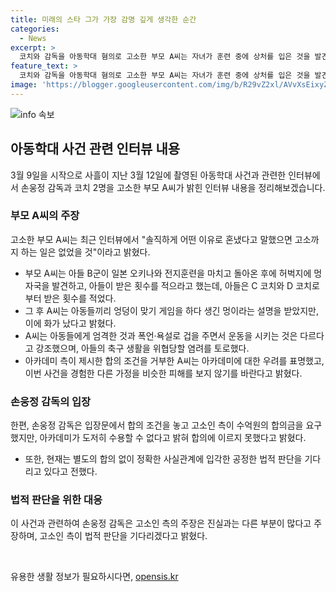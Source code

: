 ```yaml
---
title: 미래의 스타 그가 가장 감명 깊게 생각한 순간
categories:
  - News
excerpt: >
  코치와 감독을 아동학대 혐의로 고소한 부모 A씨는 자녀가 훈련 중에 상처를 입은 것을 발견하고, 아이의 적혀있는 횟수를 보고 충격을 받았다고 전했다. A씨는 당시 아동학대 혐의를 받았던 C와 D 코치에게 고소 이후 합의를 시도했으나 거부당했다고 밝혔다. 이에 손웅정 감독은 고소인 측 주장은 사실과는 다른 부분이 많다며, 합의를 시도했지만 도저히 수용할 수 없어서 합의에 이르지 못했다고 주장했다. A씨는 아카데미를 고소한 이유에 대해 솔직한 이유로 혼냈다면 고소할 일은 없었을 것이라고 주장했다.
feature_text: >
  코치와 감독을 아동학대 혐의로 고소한 부모 A씨는 자녀가 훈련 중에 상처를 입은 것을 발견하고, 아이의 적혀있는 횟수를 보고 충격을 받았다고 전했다. A씨는 당시 아동학대 혐의를 받았던 C와 D 코치에게 고소 이후 합의를 시도했으나 거부당했다고 밝혔다. 이에 손웅정 감독은 고소인 측 주장은 사실과는 다른 부분이 많다며, 합의를 시도했지만 도저히 수용할 수 없어서 합의에 이르지 못했다고 주장했다. A씨는 아카데미를 고소한 이유에 대해 솔직한 이유로 혼냈다면 고소할 일은 없었을 것이라고 주장했다.
image: 'https://blogger.googleusercontent.com/img/b/R29vZ2xl/AVvXsEixyZcFfHzMRdzZMjFBmAUKJYCLCGyLL1o632UiGVXcaFdKo_bkvkuCioo0uUKlGfBVcT3P84aROyZIXSBEx3Aw5nCQ3pTgDom1WDC4m8eifvWiAmWEEVb4x6G_l8C0QH225ldMjyaFvpxGEBGNO37VmDTDMHGhJPq73UglMfDca1-0aw/s1600/blogspot.png'
---
```


<p><img src="https://blogger.googleusercontent.com/img/b/R29vZ2xl/AVvXsEixyZcFfHzMRdzZMjFBmAUKJYCLCGyLL1o632UiGVXcaFdKo_bkvkuCioo0uUKlGfBVcT3P84aROyZIXSBEx3Aw5nCQ3pTgDom1WDC4m8eifvWiAmWEEVb4x6G_l8C0QH225ldMjyaFvpxGEBGNO37VmDTDMHGhJPq73UglMfDca1-0aw/s1600/blogspot.png" alt="info 속보" /></p>

<h2 data-ke-size="size26">아동학대 사건 관련 인터뷰 내용</h2>

<p data-ke-size="size16">3월 9일을 시작으로 사흘이 지난 3월 12일에 촬영된 아동학대 사건과 관련한 인터뷰에서 손웅정 감독과 코치 2명을 고소한 부모 A씨가 밝힌 인터뷰 내용을 정리해보겠습니다.</p>

<h3>부모 A씨의 주장</h3>

<p data-ke-size="size16">고소한 부모 A씨는 최근 인터뷰에서 "솔직하게 어떤 이유로 혼냈다고 말했으면 고소까지 하는 일은 없었을 것"이라고 밝혔다.</p>

<ul>
  <li>부모 A씨는 아들 B군이 일본 오키나와 전지훈련을 마치고 돌아온 후에 허벅지에 멍 자국을 발견하고, 아들이 받은 횟수를 적으라고 했는데, 아들은 C 코치와 D 코치로부터 받은 횟수를 적었다.</li>
  <li>그 후 A씨는 아동들끼리 엉덩이 맞기 게임을 하다 생긴 멍이라는 설명을 받았지만, 이에 화가 났다고 밝혔다.</li>
  <li>A씨는 아동들에게 엄격한 것과 폭언·욕설로 겁을 주면서 운동을 시키는 것은 다르다고 강조했으며, 아들의 축구 생활을 위협당할 염려를 토로했다.</li>
  <li>아카데미 측이 제시한 합의 조건을 거부한 A씨는 아카데미에 대한 우려를 표명했고, 이번 사건을 경험한 다른 가정을 비슷한 피해를 보지 않기를 바란다고 밝혔다.</li>
</ul>

<h3>손웅정 감독의 입장</h3>

<p data-ke-size="size16">한편, 손웅정 감독은 입장문에서 합의 조건을 놓고 고소인 측이 수억원의 합의금을 요구했지만, 아카데미가 도저히 수용할 수 없다고 밝혀 합의에 이르지 못했다고 밝혔다.</p>

<ul>
    <li>또한, 현재는 별도의 합의 없이 정확한 사실관계에 입각한 공정한 법적 판단을 기다리고 있다고 전했다.</li>
</ul>

<h3>법적 판단을 위한 대응</h3>

<p data-ke-size="size16">이 사건과 관련하여 손웅정 감독은 고소인 측의 주장은 진실과는 다른 부분이 많다고 주장하며, 고소인 측이 법적 판단을 기다리겠다고 밝혔다.</p>

<p data-ke-size="size16">&nbsp;</p>
유용한 생활 정보가 필요하시다면, <a href="https://opensis.kr" rel="dofollow">opensis.kr</a>


